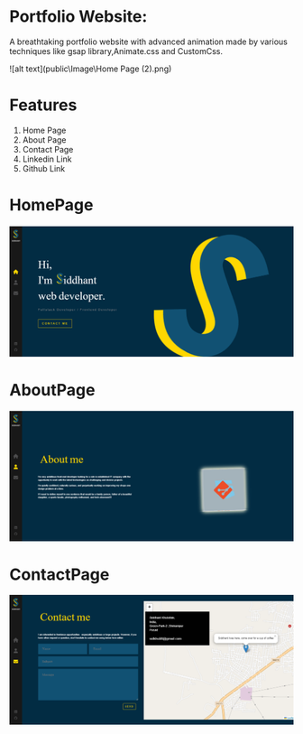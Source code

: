 # Portfolio Website:

A breathtaking portfolio website with advanced animation made by various techniques like gsap library,Animate.css and CustomCss.

![alt text](public\Image\Home Page (2).png)

# Features
1) Home Page
2) About Page
3) Contact Page
4) Linkedin Link
5) Github Link


# HomePage

![alt text](Image\Home%20Page%20(2).png)


# AboutPage

![alt text](Image\Aboutpage.png)

# ContactPage

![alt text](Image\ContactPage.png)


